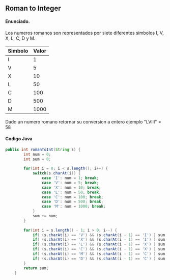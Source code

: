 ## Roman to Integer

#### Enunciado.
Los numeros romanos son representados por siete diferentes simbolos I, V, X, L, C, D y M.

| Simbolo   | Valor |
|-----------|-------|
| I         | 1     |
| V         | 5     |
| X         | 10    |
| L         | 50    |
| C         | 100   |
| D         | 500   |
| M         | 1000  |

Dado un numero romano retornar su conversion a entero ejemplo "LVIII" = 58

#### Codigo Java
```Java
public int romanToInt(String s) {
        int num = 0;
        int sum = 0;
        
        for(int i = 0; i < s.length(); i++) {
            switch(s.charAt(i)) {
                case 'I': num = 1; break;
                case 'V': num = 5; break;
                case 'X': num = 10; break;
                case 'L': num = 50; break;
                case 'C': num = 100; break;
                case 'D': num = 500; break;
                case 'M': num = 1000; break;
            }
            sum += num;
        }
        
        for(int i = s.length() - 1; i > 0; i--) {
            if( (s.charAt(i) == 'V') && (s.charAt(i - 1) == 'I') ) sum -= 2;
            if( (s.charAt(i) == 'X') && (s.charAt(i - 1) == 'I') ) sum -= 2;
            if( (s.charAt(i) == 'L') && (s.charAt(i - 1) == 'X') ) sum -= 20;
            if( (s.charAt(i) == 'C') && (s.charAt(i - 1) == 'X') ) sum -= 20;
            if( (s.charAt(i) == 'M') && (s.charAt(i - 1) == 'C') ) sum -= 200;
            if( (s.charAt(i) == 'D') && (s.charAt(i - 1) == 'C') ) sum -= 200;
        }
        return sum;
    }
```